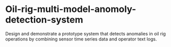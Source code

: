# Oil-rig-multi-model-anomoly-detection-system
Design and demonstrate a prototype system that detects anomalies in oil rig operations by combining sensor time series data and operator text logs.

